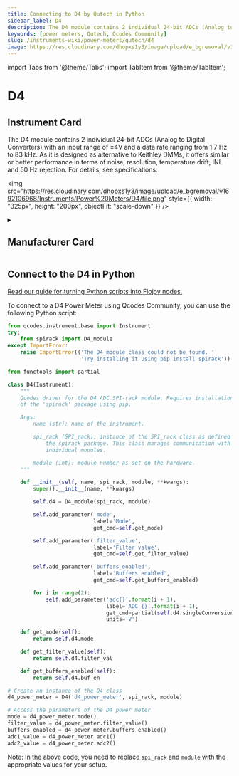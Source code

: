 ```yaml
---
title: Connecting to D4 by Qutech in Python
sidebar_label: D4
description: The D4 module contains 2 individual 24-bit ADCs (Analog to Digital Converters) with an input range of ±4V and a data rate ranging from 1.7 Hz to 83 kHz. As it is designed as alternative to Keithley DMMs, it offers similar or better performance in terms of noise, resolution, temperature drift, INL and 50 Hz rejection. For details, see specifications.
keywords: [power meters, Qutech, Qcodes Community]
slug: /instruments-wiki/power-meters/qutech/d4
image: https://res.cloudinary.com/dhopxs1y3/image/upload/e_bgremoval/v1692106968/Instruments/Power%20Meters/D4/file.png
---
```


import Tabs from '@theme/Tabs';
import TabItem from '@theme/TabItem';

# D4

## Instrument Card

<div className="flex">

<div>

The D4 module contains 2 individual 24-bit ADCs (Analog to Digital Converters) with an input range of ±4V and a data rate ranging from 1.7 Hz to 83 kHz. As it is designed as alternative to Keithley DMMs, it offers similar or better performance in terms of noise, resolution, temperature drift, INL and 50 Hz rejection. For details, see specifications.

</div>

<img src="https://res.cloudinary.com/dhopxs1y3/image/upload/e_bgremoval/v1692106968/Instruments/Power%20Meters/D4/file.png" style={{ width: "325px", height: "200px", objectFit: "scale-down" }} />

</div>

<details>
<summary><h2>Manufacturer Card</h2></summary>

<img src="https://res.cloudinary.com/dhopxs1y3/image/upload/e_bgremoval/v1692125978/Instruments/Vendor%20Logos/QuTech.png" style={{ width: "100%", height: "170px",objectFit: "scale-down" }} />

At QuTech, we work on a radically new technology with world-changing potential. Our mission: to develop scalable prototypes of a quantum computer and an inherently safe quantum internet, based on the fundamental laws of quantum mechanics. <a href="https://qutech.nl/">Website</a>.

<ul>
  <li>Headquarters: CJ Delft, Netherlands</li>
  <li>Yearly Revenue (millions, USD): 41.3</li>
</ul>
</details>

## Connect to the D4 in Python

[Read our guide for turning Python scripts into Flojoy nodes.](https://docs.flojoy.ai/custom-nodes/creating-custom-node/)
<Tabs>
<TabItem value="Qcodes Community" label="Qcodes Community">

To connect to a D4 Power Meter using Qcodes Community, you can use the following Python script:

```python
from qcodes.instrument.base import Instrument
try:
    from spirack import D4_module
except ImportError:
    raise ImportError(('The D4_module class could not be found. '
                       'Try installing it using pip install spirack'))

from functools import partial

class D4(Instrument):
    """
    Qcodes driver for the D4 ADC SPI-rack module. Requires installation
    of the 'spirack' package using pip.

    Args:
        name (str): name of the instrument.

        spi_rack (SPI_rack): instance of the SPI_rack class as defined in
            the spirack package. This class manages communication with the
            individual modules.

        module (int): module number as set on the hardware.
    """

    def __init__(self, name, spi_rack, module, **kwargs):
        super().__init__(name, **kwargs)

        self.d4 = D4_module(spi_rack, module)

        self.add_parameter('mode',
                           label='Mode',
                           get_cmd=self.get_mode)

        self.add_parameter('filter_value',
                           label='Filter value',
                           get_cmd=self.get_filter_value)

        self.add_parameter('buffers_enabled',
                           label='Buffers enabled',
                           get_cmd=self.get_buffers_enabled)

        for i in range(2):
            self.add_parameter('adc{}'.format(i + 1),
                               label='ADC {}'.format(i + 1),
                               get_cmd=partial(self.d4.singleConversion, i),
                               units='V')

    def get_mode(self):
        return self.d4.mode

    def get_filter_value(self):
        return self.d4.filter_val

    def get_buffers_enabled(self):
        return self.d4.buf_en

# Create an instance of the D4 class
d4_power_meter = D4('d4_power_meter', spi_rack, module)

# Access the parameters of the D4 power meter
mode = d4_power_meter.mode()
filter_value = d4_power_meter.filter_value()
buffers_enabled = d4_power_meter.buffers_enabled()
adc1_value = d4_power_meter.adc1()
adc2_value = d4_power_meter.adc2()
```

Note: In the above code, you need to replace `spi_rack` and `module` with the appropriate values for your setup.

</TabItem>
</Tabs>